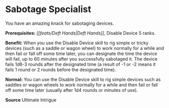 ﻿---
cssclass: [feats]

---
# Sabotage Specialist

You have an amazing knack for sabotaging devices.

**Prerequisites:** _[[feats/Deft Hands|Deft Hands]]_, Disable Device 5 ranks.

**Benefit:** When you use the Disable Device skill to rig simple or tricky devices (such as a saddle or wagon wheel) to work normally for a while and then fail or fall off some time later, you can designate the time the device will fail, up to 60 minutes after you successfully sabotaged it. The device fails 1d6-3 rounds after the designated time (a result of -1 or -2 means it fails 1 round or 2 rounds before the designated time).

**Normal:** You can use the Disable Device skill to rig simple devices such as saddles or wagon wheels to work normally for a while and then fail or fall off some time later (usually after 1d4 rounds or minutes of use).

**Source** Ultimate Intrigue